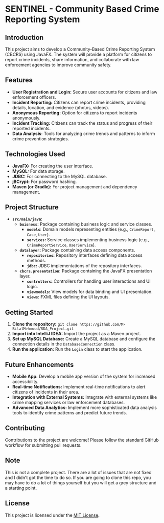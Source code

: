 # SENTINEL - Community Based Crime Reporting System

## Introduction

This project aims to develop a Community-Based Crime Reporting System (CBCRS) using JavaFX. The system will provide a platform for citizens to report crime incidents, share information, and collaborate with law enforcement agencies to improve community safety.

## Features

- **User Registration and Login:** Secure user accounts for citizens and law enforcement officers.
- **Incident Reporting:** Citizens can report crime incidents, providing details, location, and evidence (photos, videos).
- **Anonymous Reporting:** Option for citizens to report incidents anonymously.
- **Incident Tracking:** Citizens can track the status and progress of their reported incidents.
- **Data Analysis:** Tools for analyzing crime trends and patterns to inform crime prevention strategies.

## Technologies Used

- **JavaFX:** For creating the user interface.
- **MySQL:** For data storage.
- **JDBC:** For connecting to the MySQL database.
- **jBCrypt:** For password hashing.
- **Maven (or Gradle):** For project management and dependency management.

## Project Structure

- **`src/main/java`:**
    - **`buisness`:** Package containing business logic and service classes.
        - **`models`:** Domain models representing entities (e.g., `CrimeReport`, `Case`, `User`).
        - **`services`:** Service classes implementing business logic (e.g., `CrimeReportService`, `UserService`).
    - **`datalayer`:** Package containing data access components.
        - **`repositories`:** Repository interfaces defining data access methods.
        - **`jdbc`:** JDBC implementations of the repository interfaces.
    - **`cbcrs.presentation`:** Package containing the JavaFX presentation layer.
        - **`controllers`:** Controllers for handling user interactions and UI logic.
        - **`viewmodels`:** View models for data binding and UI presentation.
        - **`views`:** FXML files defining the UI layouts.

## Getting Started

1. **Clone the repository:** `git clone https://github.com/M-BilalMehmood/SDA_Project.git`
2. **Import into IntelliJ IDEA:** Import the project as a Maven project.
3. **Set up MySQL Database:** Create a MySQL database and configure the connection details in the `DatabaseConnection` class.
4. **Run the application:** Run the `Login` class to start the application.

## Future Enhancements

- **Mobile App:** Develop a mobile app version of the system for increased accessibility.
- **Real-time Notifications:** Implement real-time notifications to alert citizens of incidents in their area.
- **Integration with External Systems:** Integrate with external systems like crime mapping services or law enforcement databases.
- **Advanced Data Analytics:** Implement more sophisticated data analysis tools to identify crime patterns and predict future trends.

## Contributing

Contributions to the project are welcome! Please follow the standard GitHub workflow for submitting pull requests.

## Note

This is not a complete project. There are a lot of issues that are not fixed and I didn't got the time to do so. If you are going to clone this repo, you may have to do a lot of things yourself but you will get a grey structure and a starting point.

## License

This project is licensed under the [MIT License](LICENSE).

